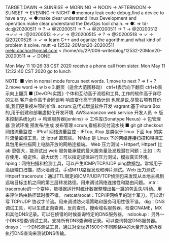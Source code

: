 TARGET:DAWN → SUNRISE → MORNING → NOON → AFTERNOON → SUNSET → EVENING → NIGHT
●:memory leak code debug,find a device to have a try. ⇒ 
●:make clear understand linux Development and operation.make clear understand the DevOps tool chain. ⇒ 
●: ⇒ 
td-dc:@20200511 → ? → @20200511 → ? → @20200511 → ? → @20200512 →✓✓ → 
    :@20200513 →✓✓ → @20200515 → ? → @20200518 → ✓ → @20200526 → ✓ ⇒ 
    learn C++ and oganize the agorithm,and what kind of problem it solve.
mutt -s 12532-20Mon20-20200511 melo.dachor@gmail.com < /home/dc/2P/006-write/blog/12532-20Mon20-20200511 ⇒ ✓ DONE

Mon May 11 10:26:38 CST 2020
    receive a phone call from sister.
Mon May 11 12:22:40 CST 2020
    go to lunch
    


NOTE:
    ■ vim in nomal mode forcus next words.
        1.move to next ? ⇒ f + ?
        2.move word ⇒ w b e 
        3.翻页（适合大范围移动）
        ctrl+f表示向下翻页
        ctrl+b表示向上翻页
    ■ [DevOPs实践]:
        个体和互动高于流程和工具,
        工作的软件高于详尽的文档
        客户合作高于合同谈判
        响应变化高于遵循计划
        也就是说,尽管右项有其价值,我们更重视左项的价值.
        scrum:迭代式增量软件开发
        vagrant:基于vituralBox的,用于创建和部署虚拟化开发环境.
        AWS:amanzon web service
        开发人员 → 版本控制系统(git) →  构建服务器(jenkins) →  工件库(Sonatype Nexus) → 包管理器    测试环境   预发布/生成 发布管理   scrum,看板和交付流水线
    ■ git
        git checkout 
    网络流量监控 – IPtraf
    网络流量监控 – IFTop, iftop 是类似于 linux 下面 top 的实时流量监控工具。比 iptraf 直观些。
    NMap 是 Linux 下的网络连接扫描和嗅探工具包用来扫描网上电脑开放的网络连接端。
    Web 压力测试 – Httperf, Httperf 比 ab 更强大，能测试出 web 服务能承载的最大服务量及发现潜在问题；比如：内存使用、稳定性。最大优势：可以指定规律进行压力测试，模拟真实环境。
    hping：网络扫描和检测工具，可以产生ICMP/TCP/UDP ping数据包。常常用于高级端口扫描，防火墙测试，手动MTU路径发现和碎片测试。Web 压力测试 – Httperf
    traceroute：通过TTL限定的ICMP/UDP/TCP侦测包来发现从本地主机到远端目标主机之间的第三层转发路径。用来调试网络连接性和路由问题。 
    mtr：traceroute的一个变种，能根据运行时统计数据整理出每一跳的包丢失/抖动。用来评估路由路径延时很不错。 
    netcat/socat：TCP/IP网络里的瑞士军刀，可以读/写 TCP/UDP 协议字节流。用来调试防火墙策略和服务可用性很不错。 
    dig：DNS调试工具，可以生成正向查询，反向查询，搜索域名服务器，检查CNAME，MX和其他DNS记录。可以在侦错的时候查询特定的DNS服务器。 
    nslookup：另外一个DNS检查/调试工具。支持所有DNS查询和记录。可以查询特定DNS服务器。 
    dnsyo：一个DNS测试工具，通过对全世界1500个不同网络中的大量开放解析器执行DNS查询来测试DNS传输。

